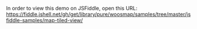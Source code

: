  
 In order to view this demo on JSFiddle, open this URL: 
 https://fiddle.jshell.net/gh/get/library/pure/woosmap/samples/tree/master/jsfiddle-samples/map-tiled-view/
 
 